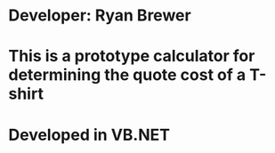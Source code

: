 # Developer: Ryan Brewer
# This is a prototype calculator for determining the quote cost of a T-shirt
# Developed in VB.NET